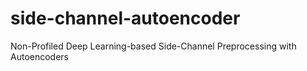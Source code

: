 # side-channel-autoencoder
Non-Profiled Deep Learning-based Side-Channel Preprocessing with Autoencoders

